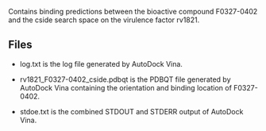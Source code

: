 Contains binding predictions between the bioactive compound F0327-0402 and the cside search space on the virulence factor rv1821.

## Files

- log.txt is the log file generated by AutoDock Vina.

- rv1821_F0327-0402_cside.pdbqt is the PDBQT file generated by AutoDock Vina containing the orientation and binding location of F0327-0402.

- stdoe.txt is the combined STDOUT and STDERR output of AutoDock Vina.

